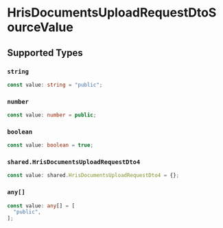 # HrisDocumentsUploadRequestDtoSourceValue


## Supported Types

### `string`

```typescript
const value: string = "public";
```

### `number`

```typescript
const value: number = public;
```

### `boolean`

```typescript
const value: boolean = true;
```

### `shared.HrisDocumentsUploadRequestDto4`

```typescript
const value: shared.HrisDocumentsUploadRequestDto4 = {};
```

### `any[]`

```typescript
const value: any[] = [
  "public",
];
```

